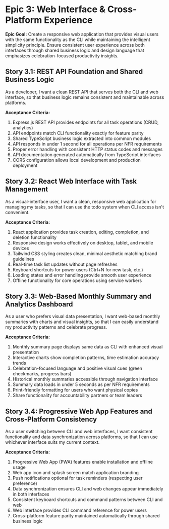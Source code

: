 # Epic 3: Web Interface & Cross-Platform Experience

**Epic Goal:** Create a responsive web application that provides visual users with the same functionality as the CLI while maintaining the intelligent simplicity principle. Ensure consistent user experience across both interfaces through shared business logic and design language that emphasizes celebration-focused productivity insights.

## Story 3.1: REST API Foundation and Shared Business Logic

As a developer,
I want a clean REST API that serves both the CLI and web interface,
so that business logic remains consistent and maintainable across platforms.

**Acceptance Criteria:**
1. Express.js REST API provides endpoints for all task operations (CRUD, analytics)
2. API endpoints match CLI functionality exactly for feature parity
3. Shared TypeScript business logic extracted into common modules
4. API responds in under 1 second for all operations per NFR requirements
5. Proper error handling with consistent HTTP status codes and messages
6. API documentation generated automatically from TypeScript interfaces
7. CORS configuration allows local development and production deployment

## Story 3.2: React Web Interface with Task Management

As a visual-interface user,
I want a clean, responsive web application for managing my tasks,
so that I can use the todo system when CLI access isn't convenient.

**Acceptance Criteria:**
1. React application provides task creation, editing, completion, and deletion functionality
2. Responsive design works effectively on desktop, tablet, and mobile devices
3. Tailwind CSS styling creates clean, minimal aesthetic matching brand guidelines
4. Real-time task list updates without page refreshes
5. Keyboard shortcuts for power users (Ctrl+N for new task, etc.)
6. Loading states and error handling provide smooth user experience
7. Offline functionality for core operations using service workers

## Story 3.3: Web-Based Monthly Summary and Analytics Dashboard

As a user who prefers visual data presentation,
I want web-based monthly summaries with charts and visual insights,
so that I can easily understand my productivity patterns and celebrate progress.

**Acceptance Criteria:**
1. Monthly summary page displays same data as CLI with enhanced visual presentation
2. Interactive charts show completion patterns, time estimation accuracy trends
3. Celebration-focused language and positive visual cues (green checkmarks, progress bars)
4. Historical monthly summaries accessible through navigation interface
5. Summary data loads in under 5 seconds as per NFR requirements
6. Print-friendly formatting for users who want physical copies
7. Share functionality for accountability partners or team leaders

## Story 3.4: Progressive Web App Features and Cross-Platform Consistency

As a user switching between CLI and web interfaces,
I want consistent functionality and data synchronization across platforms,
so that I can use whichever interface suits my current context.

**Acceptance Criteria:**
1. Progressive Web App (PWA) features enable installation and offline usage
2. Web app icon and splash screen match application branding
3. Push notifications optional for task reminders (respecting user preference)
4. Data synchronization ensures CLI and web changes appear immediately in both interfaces
5. Consistent keyboard shortcuts and command patterns between CLI and web
6. Web interface provides CLI command reference for power users
7. Cross-platform feature parity maintained automatically through shared business logic
